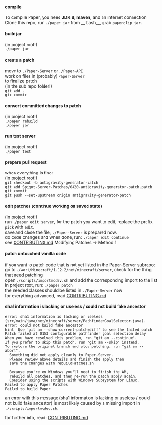 #### compile

To compile Paper, you need __JDK 8__, __maven__, and an internet connection. Clone this repo, run `./paper jar` from __
bash__, grab `paperclip.jar`.

#### build jar

(in project root!)  
`./paper jar`

#### create a patch

move to `./Paper-Server` or `./Paper-API`  
work on files in (probably) `Paper-Server`  
to finalize patch  
(in the sub repo folder!)  
`git add .`  
`git commit`

#### convert committed changes to patch

(in project root!)  
`./paper rebuild`  
`./paper jar`

#### run test server

(in project root!)  
`./paper test`

#### prepare pull request

when everything is fine:  
(in project root!)  
`git checkout -b antigravity-generator-patch`  
`git add Spigot-Server-Patches/0420-antigravity-generator-patch.patch`  
`git commit`  
`git push --set-upstream origin antigravity-generator-patch`

#### edit patches (continue working on saved state)

(in project root!)  
run `./paper edit server`, for the patch you want to edit, replace the prefix `pick` with `edit`.  
save and close the file, `./Paper-Server` is prepared now.  
do code changes and when done, run: `./paper edit continue`  
see [CONTRIBUTING.md](https://github.com/nothub/paper-1.12.2/blob/master/CONTRIBUTING.md) Modifying Patches -> Method 1

#### patch untouched vanilla code

if you want to patch code that is not yet listed in the Paper-Server subrepo:  
go to `./work/Minecraft/1.12.2/net/minecraft/server`, check for the thing that need patching  
open `./scripts/importmcdev.sh` and add the corresponding import to the list  
in project root, run: `./paper patch`  
the needed classes should be listed in `./Paper-Server` now  
for everything advanced, read [CONTRIBUTING.md](https://github.com/nothub/paper-1.12.2/blob/master/CONTRIBUTING.md)

#### sha1 information is lacking or useless / could not build fake ancestor

```
error: sha1 information is lacking or useless (src/main/java/net/minecraft/server/PathfinderGoalSelector.java).
error: could not build fake ancestor
hint: Use 'git am --show-current-patch=diff' to see the failed patch
Patch failed at 0153 configurable pathfinder goal selection delay
When you have resolved this problem, run "git am --continue".
If you prefer to skip this patch, run "git am --skip" instead.
To restore the original branch and stop patching, run "git am --abort".
  Something did not apply cleanly to Paper-Server.
  Please review above details and finish the apply then
  save the changes with rebuildPatches.sh

  Because you're on Windows you'll need to finish the AM,
  rebuild all patches, and then re-run the patch apply again.
  Consider using the scripts with Windows Subsystem for Linux.
Failed to apply Paper Patches
Failed to build Paper
```

an error with this message (sha1 information is lacking or useless / could not build fake ancestor) is most likely
caused by a missing import in `./scripts/importmcdev.sh`.

for further info, read: [CONTRIBUTING.md](https://github.com/nothub/paper-1.12.2/blob/master/CONTRIBUTING.md)
